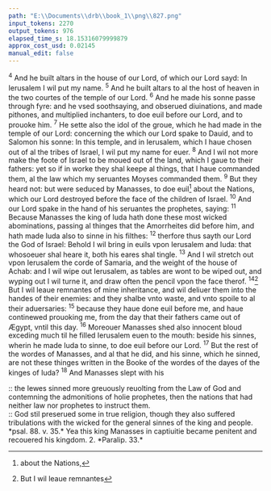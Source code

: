 ```yaml
---
path: "E:\\Documents\\drb\\book_1\\png\\827.png"
input_tokens: 2270
output_tokens: 976
elapsed_time_s: 18.15316079999879
approx_cost_usd: 0.02145
manual_edit: false
---
```

<sup>4</sup> And he built altars in the house of our Lord, of which our Lord sayd: In Ierusalem I wil put my name. <sup>5</sup> And he built altars to al the host of heaven in the two courtes of the temple of our Lord. <sup>6</sup> And he made his sonne passe through fyre: and he vsed soothsaying, and obserued diuinations, and made pithones, and multiplied inchanters, to doe euil before our Lord, and to prouoke him. <sup>7</sup> He sette also the idol of the groue, which he had made in the temple of our Lord: concerning the which our Lord spake to Dauid, and to Salomon his sonne: In this temple, and in Ierusalem, which I haue chosen out of al the tribes of Israel, I wil put my name for euer. <sup>8</sup> And I wil not more make the foote of Israel to be moued out of the land, which I gaue to their fathers: yet so if in worke they shal keepe al things, that I haue commanded them, al the law which my seruantes Moyses commanded them. <sup>9</sup> But they heard not: but were seduced by Manasses, to doe euil[^1] about the Nations, which our Lord destroyed before the face of the children of Israel. <sup>10</sup> And our Lord spake in the hand of his seruantes the prophetes, saying: <sup>11</sup> Because Manasses the king of Iuda hath done these most wicked abominations, passing al thinges that the Amorrheites did before him, and hath made Iuda also to sinne in his filthes: <sup>12</sup> therfore thus sayth our Lord the God of Israel: Behold I wil bring in euils vpon Ierusalem and Iuda: that whosoeuer shal heare it, both his eares shal tingle. <sup>13</sup> And I wil stretch out vpon Ierusalem the corde of Samaria, and the weight of the house of Achab: and I wil wipe out Ierusalem, as tables are wont to be wiped out, and wyping out I wil turne it, and draw often the pencil vpon the face therof. <sup>14</sup>[^2] But I wil leaue remnantes of mine inheritance, and wil deliuer them into the handes of their enemies: and they shalbe vnto waste, and vnto spoile to al their aduersaries: <sup>15</sup> because they haue done euil before me, and haue continewed prouoking me, from the day that their fathers came out of Ægypt, vntil this day. <sup>16</sup> Moreouer Manasses shed also innocent bloud exceding much til he filled Ierusalem euen to the mouth: beside his sinnes, wherin he made Iuda to sinne, to doe euil before our Lord. <sup>17</sup> But the rest of the wordes of Manasses, and al that he did, and his sinne, which he sinned, are not these thinges written in the Booke of the wordes of the dayes of the kinges of Iuda? <sup>18</sup> And Manasses slept with his

<aside>:: the Iewes sinned more greuously reuolting from the Law of God and contemning the admonitions of holie prophetes, then the nations that had neither law nor prophetes to instruct them.</aside>

<aside>:: God stil preserued some in true religion, though they also suffered tribulations with the wicked for the general sinnes of the king and people. *psal. 88. v. 35.* Yea this king Manasses in captiuitie became penitent and recouered his kingdom. 2. *Paralip. 33.*</aside>

[^1]: about the Nations,

[^2]: But I wil leaue remnantes